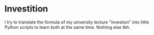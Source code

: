 # Investition

I try to translate the formula of my university lecture "investion" into little Python scripts to learn both at the same time. Nothing else tbh.